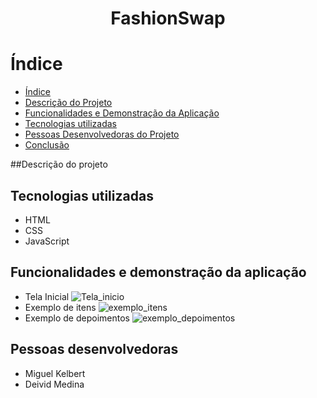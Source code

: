 <h1 align="center">FashionSwap</h1>

# Índice 

* [Índice](#índice)
* [Descrição do Projeto](#descrição-do-projeto)
* [Funcionalidades e Demonstração da Aplicação](#funcionalidades-e-demonstração-da-aplicação)
* [Tecnologias utilizadas](#tecnologias-utilizadas)
* [Pessoas Desenvolvedoras do Projeto](#pessoas-desenvolvedoras)
* [Conclusão](#conclusão)

##Descrição do projeto

## Tecnologias utilizadas
* HTML
* CSS
* JavaScript

## Funcionalidades e demonstração da aplicação
* Tela Inicial
![Tela_inicio](https://github.com/Migark/FashionSwap/assets/116565116/760d942f-df8e-47aa-8cdc-9e06aa186d4e)
* Exemplo de itens
![exemplo_itens](https://github.com/Migark/FashionSwap/assets/116565116/22b97d82-2100-4054-aae9-83eaaf1910c4)
* Exemplo de depoimentos
![exemplo_depoimentos](https://github.com/Migark/FashionSwap/assets/116565116/c99c2a08-9c77-4dbd-bfce-c66a5d65f94c)
## Pessoas desenvolvedoras
* Miguel Kelbert
* Deivid Medina
